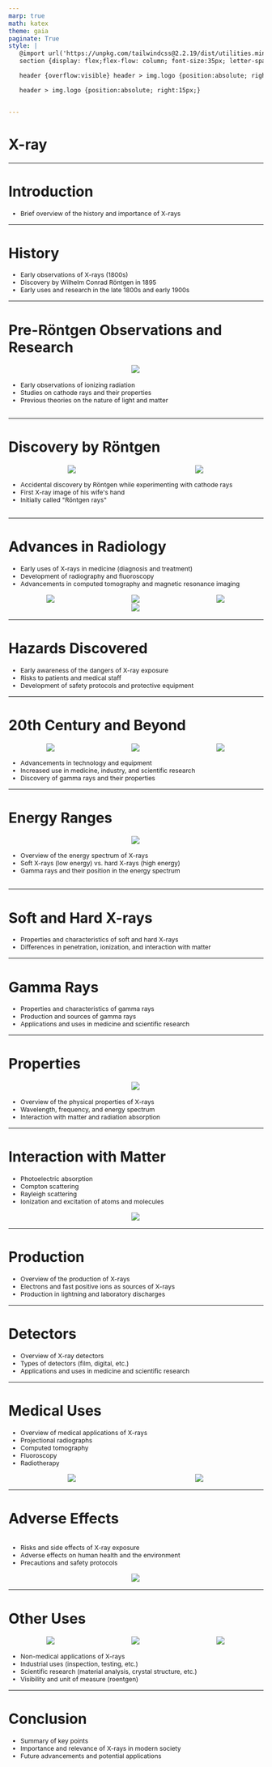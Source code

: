 ```yaml
---
marp: true
math: katex
theme: gaia
paginate: True
style: |
   @import url('https://unpkg.com/tailwindcss@2.2.19/dist/utilities.min.css');
   section {display: flex;flex-flow: column; font-size:35px; letter-spacing:1.4px;}

   header {overflow:visible} header > img.logo {position:absolute; right:15px;}

   header > img.logo {position:absolute; right:15px;}


---
```

<!-- backgroundColor: white -->
<!-- _class: lead -->

 # X-ray

---
<style scoped>p,li {font-size:0.96em}</style>

 # **Introduction**

- Brief overview of the history and importance of X-rays

---
<style scoped>p,li {font-size:0.88em}</style>

 # History

- Early observations of X-rays (1800s)
- Discovery by Wilhelm Conrad Röntgen in 1895
- Early uses and research in the late 1800s and early 1900s

---
<style scoped>p,li {font-size:0.84em}</style>

 # Pre-Röntgen Observations and Research
<div style='flex:1 1 auto; min-height:0;' class="grid grid-cols-8 gap-4">
<div style='display:flex; flex-flow:column; min-height:0;' class="col-span-4">

<div style="display: flex; flex: 1 1 auto; flex-flow: row; min-height: 0"><div style="display: flex; flex: 1 1 auto; justify-content: center;min-height:0;min-width:0; margin-bottom:0.1em;;margin-right:0.15em">
<img style='object-fit: contain; max-height:100%; max-width:100%; background-color: rgba(0,0,0,0);' src='https://upload.wikimedia.org/wikipedia/commons/thumb/9/94/Crookes%27_type_discharge_tubes_Wellcome_M0015832EA.jpg/170px-Crookes%27_type_discharge_tubes_Wellcome_M0015832EA.jpg'/>
</div>
</div>

</div>

<div style='display:flex; flex-flow:column; min-height:0;' class="col-span-4">

- Early observations of ionizing radiation
- Studies on cathode rays and their properties
- Previous theories on the nature of light and matter
</div>

</div>


---
<style scoped>p,li {font-size:0.80em}</style>

 # Discovery by Röntgen
<div style='flex:1 1 auto; min-height:0;' class="grid grid-cols-8 gap-4">
<div style='display:flex; flex-flow:column; min-height:0;' class="col-span-4">

<div style="display: flex; flex: 1 1 auto; flex-flow: row; min-height: 0"><div style="display: flex; flex: 1 1 auto; justify-content: center;min-height:0;min-width:0; margin-bottom:0.1em;;margin-right:0.15em">
<img style='object-fit: contain; max-height:100%; max-width:100%; background-color: rgba(0,0,0,0);' src='https://upload.wikimedia.org/wikipedia/commons/thumb/4/4a/WilhelmR%C3%B6ntgen.JPG/170px-WilhelmR%C3%B6ntgen.JPG'/>
</div>
<div style="display: flex; flex: 1 1 auto; justify-content: center;min-height:0;min-width:0; margin-bottom:0.1em;;margin-right:0.15em">
<img style='object-fit: contain; max-height:100%; max-width:100%; background-color: rgba(0,0,0,0);' src='https://upload.wikimedia.org/wikipedia/commons/thumb/e/e3/First_medical_X-ray_by_Wilhelm_R%C3%B6ntgen_of_his_wife_Anna_Bertha_Ludwig%27s_hand_-_18951222.gif/200px-First_medical_X-ray_by_Wilhelm_R%C3%B6ntgen_of_his_wife_Anna_Bertha_Ludwig%27s_hand_-_18951222.gif'/>
</div>
</div>

</div>

<div style='display:flex; flex-flow:column; min-height:0;' class="col-span-4">

- Accidental discovery by Röntgen while experimenting with cathode rays
- First X-ray image of his wife's hand
- Initially called "Röntgen rays"
</div>

</div>


---
<style scoped>p,li {font-size:0.72em}</style>

 # **Advances in Radiology**
- Early uses of X-rays in medicine (diagnosis and treatment)
- Development of radiography and fluoroscopy
- Advancements in computed tomography and magnetic resonance imaging
<div style="display: flex; flex: 1 1 auto; flex-flow: row; min-height: 0"><div style="display: flex; flex: 1 1 auto; justify-content: center;min-height:0;min-width:0; margin-bottom:0.1em;;margin-right:0.15em">
<img style='object-fit: contain; max-height:100%; max-width:100%; background-color: rgba(0,0,0,0);' src='https://upload.wikimedia.org/wikipedia/commons/thumb/1/10/Crookes_tube_xray_experiment.jpg/220px-Crookes_tube_xray_experiment.jpg'/>
</div>
<div style="display: flex; flex: 1 1 auto; justify-content: center;min-height:0;min-width:0; margin-bottom:0.1em;;margin-right:0.15em">
<img style='object-fit: contain; max-height:100%; max-width:100%; background-color: rgba(0,0,0,0);' src='https://upload.wikimedia.org/wikipedia/commons/thumb/f/fe/Professor-Karl-Gustav-Lennander-in-1897-removing-a-pistol-bullet-from-the-occipital-lobe-of-the-brain-in-a-young-man-aft.jpg/170px-Professor-Karl-Gustav-Lennander-in-1897-removing-a-pistol-bullet-from-the-occipital-lobe-of-the-brain-in-a-young-man-aft.jpg'/>
</div>
<div style="display: flex; flex: 1 1 auto; justify-content: center;min-height:0;min-width:0; margin-bottom:0.1em;;margin-right:0.15em">
<img style='object-fit: contain; max-height:100%; max-width:100%; background-color: rgba(0,0,0,0);' src='https://upload.wikimedia.org/wikipedia/commons/thumb/7/78/James_Green_%26_James_H._Gardiner_-_Sciagraphs_of_British_Batrachians_and_Reptiles_-_1897_-_Ycba_f6c56349-13da-4efc-a671-e40af53b0823.jpg/220px-James_Green_%26_James_H._Gardiner_-_Sciagraphs_of_British_Batrachians_and_Reptiles_-_1897_-_Ycba_f6c56349-13da-4efc-a671-e40af53b0823.jpg'/>
</div>
</div>
<div style="display: flex; flex: 1 1 auto; flex-flow: row; min-height: 0"><div style="display: flex; flex: 1 1 auto; justify-content: center;min-height:0;min-width:0; margin-bottom:0.1em;;margin-right:0.15em">
<img style='object-fit: contain; max-height:100%; max-width:100%; background-color: rgba(0,0,0,0);' src='https://upload.wikimedia.org/wikipedia/commons/thumb/f/ff/X-ray_1896_nouvelle_iconographie_de_salpetriere.jpg/220px-X-ray_1896_nouvelle_iconographie_de_salpetriere.jpg'/>
</div>
</div>


---
<style scoped>p,li {font-size:0.88em}</style>

 # **Hazards Discovered**

- Early awareness of the dangers of X-ray exposure
- Risks to patients and medical staff
- Development of safety protocols and protective equipment

---
<style scoped>p,li {font-size:0.76em}</style>

 # 20th Century and Beyond
<div style="display: flex; flex: 1 1 auto; flex-flow: row; min-height: 0"><div style="display: flex; flex: 1 1 auto; justify-content: center;min-height:0;min-width:0; margin-bottom:0.1em;;margin-right:0.15em">
<img style='object-fit: contain; max-height:100%; max-width:100%; background-color: rgba(0,0,0,0);' src='https://upload.wikimedia.org/wikipedia/commons/thumb/c/cd/Historical_X-ray_nci-vol-1893-300.jpg/220px-Historical_X-ray_nci-vol-1893-300.jpg'/>
</div>
<div style="display: flex; flex: 1 1 auto; justify-content: center;min-height:0;min-width:0; margin-bottom:0.1em;;margin-right:0.15em">
<img style='object-fit: contain; max-height:100%; max-width:100%; background-color: rgba(0,0,0,0);' src='https://upload.wikimedia.org/wikipedia/commons/thumb/0/0b/Abell_2125.jpg/180px-Abell_2125.jpg'/>
</div>
<div style="display: flex; flex: 1 1 auto; justify-content: center;min-height:0;min-width:0; margin-bottom:0.1em;;margin-right:0.15em">
<img style='object-fit: contain; max-height:100%; max-width:100%; background-color: rgba(0,0,0,0);' src='https://upload.wikimedia.org/wikipedia/commons/thumb/9/9e/Phase-contrast_x-ray_image_of_spider.jpg/180px-Phase-contrast_x-ray_image_of_spider.jpg'/>
</div>
</div>

- Advancements in technology and equipment
- Increased use in medicine, industry, and scientific research
- Discovery of gamma rays and their properties

---
<style scoped>p,li {font-size:0.84em}</style>

 # Energy Ranges
<div style='flex:1 1 auto; min-height:0;' class="grid grid-cols-8 gap-4">
<div style='display:flex; flex-flow:column; min-height:0;' class="col-span-4">

<div style="display: flex; flex: 1 1 auto; flex-flow: row; min-height: 0"><div style="display: flex; flex: 1 1 auto; justify-content: center;min-height:0;min-width:0; margin-bottom:0.1em;;margin-right:0.15em">
<img style='object-fit: contain; max-height:100%; max-width:100%; background-color: rgba(0,0,0,0);' src='https://upload.wikimedia.org/wikipedia/commons/thumb/b/b7/X-ray_applications.svg/400px-X-ray_applications.svg.png'/>
</div>
</div>

</div>

<div style='display:flex; flex-flow:column; min-height:0;' class="col-span-4">

- Overview of the energy spectrum of X-rays
- Soft X-rays (low energy) vs. hard X-rays (high energy)
- Gamma rays and their position in the energy spectrum
</div>

</div>


---
<style scoped>p,li {font-size:0.92em}</style>

 # Soft and Hard X-rays
- Properties and characteristics of soft and hard X-rays
- Differences in penetration, ionization, and interaction with matter


---
<style scoped>p,li {font-size:0.88em}</style>

 # Gamma Rays

- Properties and characteristics of gamma rays
- Production and sources of gamma rays
- Applications and uses in medicine and scientific research

---
<style scoped>p,li {font-size:0.84em}</style>

 # Properties
<div style="display: flex; flex: 1 1 auto; flex-flow: row; min-height: 0"><div style="display: flex; flex: 1 1 auto; justify-content: center;min-height:0;min-width:0; margin-bottom:0.1em;;margin-right:0.15em">
<img style='object-fit: contain; max-height:100%; max-width:100%; background-color: rgba(0,0,0,0);' src='https://upload.wikimedia.org/wikipedia/commons/thumb/b/b5/Radioactive.svg/120px-Radioactive.svg.png'/>
</div>
</div>

- Overview of the physical properties of X-rays
- Wavelength, frequency, and energy spectrum
- Interaction with matter and radiation absorption

---
<style scoped>p,li {font-size:0.80em}</style>

 # Interaction with Matter
- Photoelectric absorption
- Compton scattering
- Rayleigh scattering
- Ionization and excitation of atoms and molecules
<div style="display: flex; flex: 1 1 auto; flex-flow: row; min-height: 0"><div style="display: flex; flex: 1 1 auto; justify-content: center;min-height:0;min-width:0; margin-bottom:0.1em;;margin-right:0.15em">
<img style='object-fit: contain; max-height:100%; max-width:100%; background-color: rgba(0,0,0,0);' src='https://upload.wikimedia.org/wikipedia/commons/thumb/1/13/Attenuation.svg/220px-Attenuation.svg.png'/>
</div>
</div>


---
<style scoped>p,li {font-size:0.88em}</style>

 # **Production**
- Overview of the production of X-rays
- Electrons and fast positive ions as sources of X-rays
- Production in lightning and laboratory discharges


---
<style scoped>p,li {font-size:0.88em}</style>

 # Detectors

- Overview of X-ray detectors
- Types of detectors (film, digital, etc.)
- Applications and uses in medicine and scientific research

---
<style scoped>p,li {font-size:0.72em}</style>

 # Medical Uses
- Overview of medical applications of X-rays
- Projectional radiographs
- Computed tomography
- Fluoroscopy
- Radiotherapy
<div style="display: flex; flex: 1 1 auto; flex-flow: row; min-height: 0"><div style="display: flex; flex: 1 1 auto; justify-content: center;min-height:0;min-width:0; margin-bottom:0.1em;;margin-right:0.15em">
<img style='object-fit: contain; max-height:100%; max-width:100%; background-color: rgba(0,0,0,0);' src='https://upload.wikimedia.org/wikipedia/commons/thumb/d/d1/Hospital_Radiology_Room_Philips_DigitalDiagnost_Digital_Radiography_System.jpg/220px-Hospital_Radiology_Room_Philips_DigitalDiagnost_Digital_Radiography_System.jpg'/>
</div>
<div style="display: flex; flex: 1 1 auto; justify-content: center;min-height:0;min-width:0; margin-bottom:0.1em;;margin-right:0.15em">
<img style='object-fit: contain; max-height:100%; max-width:100%; background-color: rgba(0,0,0,0);' src='https://upload.wikimedia.org/wikipedia/commons/thumb/d/dc/Radiograf%C3%ADa_pulmones_Francisca_Lorca.cropped.jpg/220px-Radiograf%C3%ADa_pulmones_Francisca_Lorca.cropped.jpg'/>
</div>
</div>


---
<style scoped>p,li {font-size:0.84em}</style>

 # Adverse Effects
<div style='flex:1 1 auto; min-height:0;' class="grid grid-cols-8 gap-4">
<div style='display:flex; flex-flow:column; min-height:0;' class="col-span-4">

- Risks and side effects of X-ray exposure
- Adverse effects on human health and the environment
- Precautions and safety protocols
</div>

<div style='display:flex; flex-flow:column; min-height:0;' class="col-span-4">

<div style="display: flex; flex: 1 1 auto; flex-flow: row; min-height: 0"><div style="display: flex; flex: 1 1 auto; justify-content: center;min-height:0;min-width:0; margin-bottom:0.1em;;margin-right:0.15em">
<img style='object-fit: contain; max-height:100%; max-width:100%; background-color: rgba(0,0,0,0);' src='https://upload.wikimedia.org/wikipedia/commons/thumb/0/02/BabyXray.png/170px-BabyXray.png'/>
</div>
</div>

</div>

</div>


---
<style scoped>p,li {font-size:0.72em}</style>

 # Other Uses
<div style="display: flex; flex: 1 1 auto; flex-flow: row; min-height: 0"><div style="display: flex; flex: 1 1 auto; justify-content: center;min-height:0;min-width:0; margin-bottom:0.1em;;margin-right:0.15em">
<img style='object-fit: contain; max-height:100%; max-width:100%; background-color: rgba(0,0,0,0);' src='https://upload.wikimedia.org/wikipedia/commons/thumb/7/7d/X-ray_diffraction_pattern_3clpro.jpg/170px-X-ray_diffraction_pattern_3clpro.jpg'/>
</div>
<div style="display: flex; flex: 1 1 auto; justify-content: center;min-height:0;min-width:0; margin-bottom:0.1em;;margin-right:0.15em">
<img style='object-fit: contain; max-height:100%; max-width:100%; background-color: rgba(0,0,0,0);' src='https://upload.wikimedia.org/wikipedia/commons/thumb/6/65/Using_X-ray_for_authentication_and_quality_control_in_electronics_industry.jpg/220px-Using_X-ray_for_authentication_and_quality_control_in_electronics_industry.jpg'/>
</div>
<div style="display: flex; flex: 1 1 auto; justify-content: center;min-height:0;min-width:0; margin-bottom:0.1em;;margin-right:0.15em">
<img style='object-fit: contain; max-height:100%; max-width:100%; background-color: rgba(0,0,0,0);' src='https://upload.wikimedia.org/wikipedia/commons/thumb/b/b5/X-RayOfNeedlefish-1.jpg/170px-X-RayOfNeedlefish-1.jpg'/>
</div>
</div>

- Non-medical applications of X-rays
- Industrial uses (inspection, testing, etc.)
- Scientific research (material analysis, crystal structure, etc.)
- Visibility and unit of measure (roentgen)

---
<style scoped>p,li {font-size:0.88em}</style>

 # Conclusion

- Summary of key points
- Importance and relevance of X-rays in modern society
- Future advancements and potential applications
